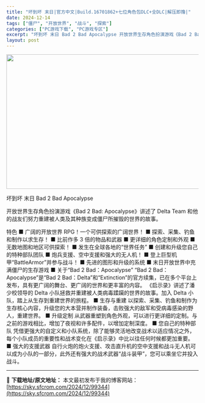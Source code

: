```yaml
---
title: "坏到坏 末日|官方中文|Build.16701862+七位角色包DLC+全DLC|解压即撸|"
date: 2024-12-14
tags: ["僵尸", "开放世界", "战斗", "探索"]
categories: ["PC游戏下载", "PC游戏专区"]
excerpt: "坏到坏 末日 Bad 2 Bad Apocalypse 开放世界生存角色扮演游戏《Bad 2 Bad: Apocalypse》讲述了 Delta Team 和他的战友们努力重建被人类及其种族变成僵尸所摧毁的世界的故事。 特色 ■ 广阔的开放世界 RPG！一个可供探索的广阔世界！ ■ 探索、采集、钓鱼&hellip;"
layout: post
---
```


<img class="aligncenter size-full wp-image-99340" src="https://sky.sfcrom.com/wp-content/uploads/2024/12/2024121407460028.webp" alt="" width="616" height="353" />

坏到坏 末日 Bad 2 Bad Apocalypse

开放世界生存角色扮演游戏《Bad 2 Bad: Apocalypse》讲述了 Delta Team 和他的战友们努力重建被人类及其种族变成僵尸所摧毁的世界的故事。

特色
■ 广阔的开放世界 RPG！一个可供探索的广阔世界！
■ 探索、采集、钓鱼和制作以求生存！
■ 比前作多 3 倍的物品和武器
■ 更详细的角色定制和外观
■ 无数地图和地区可供探索！
■ 发生在全球各地的“世界任务”
■ 创建和升级您自己的特种部队团队
■ 炮兵支援、空中支援和强大的无人机！
■ 登上巨型机甲“BattleArmor”并参与战斗！
■ 先进的图形和升级的系统
■ 末日开放世界中充满僵尸的生存游戏
■ 关于“Bad 2 Bad：Apocalypse”
“Bad 2 Bad：Apocalypse”是“Bad 2 Bad：Delta”和“Extinction”的官方续集，已在多个平台上发布，具有更广阔的舞台、更广阔的世界和更丰富的内容。 《启示录》讲述了潘少校领导的 Delta 小队拯救并重建被人类病毒蹂躏的世界的故事。加入 Delta 小队，踏上从生存到重建世界的旅程。
■ 生存与重建
以探索、采集、钓鱼和制作为生存核心内容，升级您的大本营并制作装备，击败强大的敌军和受病毒感染的野人，重建世界。
■ 升级定制
从武器重塑到角色外观，可以进行更详细的定制。与之前的游戏相比，增加了夜视和许多配件，以增加定制深度。
■ 您自己的特种部队
凭借更强大的自定义和小队系统，除了能够灵活地改变战术以适应情况之外，每个小队成员的重要性和战术变化在《启示录》中比以往任何时候都更加重要。
■ 强大的支援武器
自行火炮的炮火支援、攻击直升机的空中支援和战斗无人机可以成为小队的一部分，此外还有强大的战术武器“战斗装甲”，您可以乘坐它并投入战斗。

---
📖 **下载地址/原文地址：** 本文最初发布于我的博客网站：[https://sky.sfcrom.com/2024/12/99344](https://sky.sfcrom.com/2024/12/99344)
